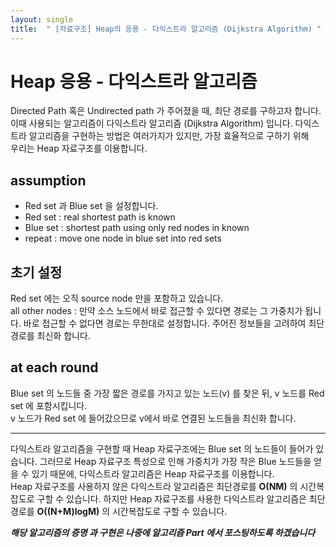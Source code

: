 ```yaml
---
layout: single
title:  " [자료구조] Heap의 응용 - 다익스트라 알고리즘 (Dijkstra Algorithm) "
---
```


Heap 응용 - 다익스트라 알고리즘
===
Directed Path 혹은 Undirected path 가 주어졌을 때, 최단 경로를 구하고자 합니다.   
이때 사용되는 알고리즘이 다익스트라 알고리즘 (Dijkstra Algorithm) 입니다.
다익스트라 알고리즘을 구현하는 방법은 여러가지가 있지만, 가장 효율적으로 구하기 위해   
우리는 Heap 자료구조를 이용합니다.

assumption
---
* Red set 과 Blue set 을 설정합니다.
* Red set : real shortest path is known
* Blue set : shortest path using only red nodes in known
* repeat : move one node in blue set into red sets 

초기 설정
---
Red set 에는 오직 source node 만을 포함하고 있습니다.    
all other nodes : 만약 소스 노드에서 바로 접근할 수 있다면 경로는 그 가중치가 됩니다. 바로 접근할 수 없다면 경로는 무한대로 설정합니다.
 주어진 정보들을 고려하여 최단 경로를 최신화 합니다.   

at each round 
---
Blue set 의 노드들 중 가장 짧은 경로를 가지고 있는 노드(v) 를 찾은 뒤, v 노드를 Red set 에 포함시킵니다.      
v 노드가 Red set 에 들어갔으므로 v에서 바로 연결된 노드들을 최신화 합니다. 

----------------------

다익스트라 알고리즘을 구현할 때 Heap 자료구조에는 Blue set 의 노드들이 들어가 있습니다. 
그러므로 Heap 자료구조 특성으로 인해 가중치가 가장 작은 Blue 노드들을 얻을 수 있기 때문에, 다익스트라 알고리즘은 Heap 자료구조를 이용합니다.      
Heap 자료구조를 사용하지 않은 다익스트라 알고리즘은 최단경로를 **O(NM)** 의 시간복잡도로 구할 수 있습니다. 
하지만 Heap 자료구조를 사용한 다익스트라 알고리즘은 최단경로를 **O((N+M)logM)** 의 시간복잡도로 구할 수 있습니다.

***해당 알고리즘의 증명 과 구현은 나중에 알고리즘 Part 에서 포스팅하도록 하겠습니다***